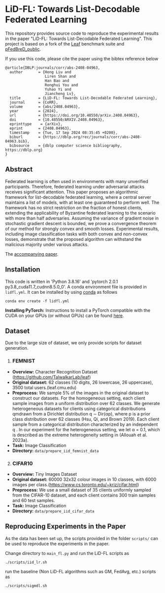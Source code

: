 # LiD-FL: Towards List-Decodable Federated Learning

This repository provides source code to reproduce the experimental results in the paper "LiD-FL: Towards List-Decodable Federated Learning". This project is based on a fork of the [Leaf](leaf.cmu.edu) benchmark suite and [pFedBreD_public](https://github.com/BDeMo/pFedBreD_public).

If you use this code, please cite the paper using the bibtex reference below

```
@article{DBLP:journals/corr/abs-2408-04963,
  author       = {Hong Liu and
                  Liren Shan and
                  Han Bao and
                  Ronghui You and
                  Yuhao Yi and
                  Jiancheng Lv},
  title        = {LiD-FL: Towards List-Decodable Federated Learning},
  journal      = {CoRR},
  volume       = {abs/2408.04963},
  year         = {2024},
  url          = {https://doi.org/10.48550/arXiv.2408.04963},
  doi          = {10.48550/ARXIV.2408.04963},
  eprinttype    = {arXiv},
  eprint       = {2408.04963},
  timestamp    = {Tue, 17 Sep 2024 08:35:45 +0200},
  biburl       = {https://dblp.org/rec/journals/corr/abs-2408-04963.bib},
  bibsource    = {dblp computer science bibliography, https://dblp.org}
}
```

Abstract
-----------------
Federated learning is often used in environments with many unverified participants. Therefore, federated learning under adversarial attacks receives significant attention. This paper proposes an algorithmic framework for list-decodable federated learning, where a central server maintains a list of models, with at least one guaranteed to perform well. The framework has no strict restriction on the fraction of honest clients, extending the applicability of Byzantine federated learning to the scenario with more than half adversaries. Assuming the variance of gradient noise in stochastic gradient descent is bounded, we prove a convergence theorem of our method for strongly convex and smooth losses. Experimental results, including image classification tasks with both convex and non-convex losses, demonstrate that the proposed algorithm can withstand the malicious majority under various attacks.

The [accompanying paper](https://arxiv.org/abs/2408.04963).


Installation                                                                                                                   
-----------------
This code is written in 'Python 3.8.16' and 'pytorch 2.0.1 py3.8_cuda11.7_cudnn8.5.0_0'.
A conda environment file is provided in `lidfl.yml`. 
It can be installed by using [conda](https://docs.conda.io/projects/conda/en/latest/user-guide/tasks/manage-environments.html#creating-an-environment-from-an-environment-yml-file)
as follows

```
conda env create -f lidfl.yml 
```

**Installing PyTorch:** Instructions to install a PyTorch compatible with the CUDA on your GPUs (or without GPUs) can be found [here](https://pytorch.org/get-started/locally/).


Dataset
-----------
Due to the large size of dataset, we only provide scripts for dataset generation.
1. ### FEMNIST 

  * **Overview:** Character Recognition Dataset (https://github.com/TalwalkarLab/leaf)
  * **Original dataset:** 62 classes (10 digits, 26 lowercase, 26 uppercase), 3500 total users.(leaf.cmu.edu)
  * **Preprocess:** We sample 5% of the images in the original dataset to construct our datasets. For the homogeneous setting, each client sample images from a uniform distribution over 62 classes.   We generate heterogeneous datasets for clients using categorical distributions qmdrawn from a Dirichlet distribution q ∼ Dir(αp), where p is a prior class distribution over 62 classes (Hsu, Qi, and Brown 2019). Each client sample from a categorical distribution characterized by an independent q . In our experiment for the heterogeneous setting, we let α = 0.1, which is described as the extreme heterogeneity setting in (Allouah et al. 2023a).
  * **Task:** Image Classification
  * **Directory:** ```data/prepare_iid_femnist_data``` 

2. ### CIFAR10

  * **Overview:** Tiny Images Dataset
  * **Original dataset:** 60000 32x32 colour images in 10 classes, with 6000 images per class.(https://www.cs.toronto.edu/~kriz/cifar.html)
  * **Preprocess:** We use a small dataset of 35 clients uniformly sampled from the CIFAR-10 dataset, and each client contains 300 train samples and 60 test samples.
  * **Task:** Image Classification
  * **Directory:** ```data/prepare_iid_cifar_data``` 


Reproducing Experiments in the Paper
-------------------------------------

As the data has been set up, the scripts provided in the folder ```scripts/``` can be used 
to reproduce the experiments in the paper.

Change directory to ```main_fl.py``` and run the LiD-FL scripts as 
```
./scripts/iid_lr.sh  
```
run the baseline (Non LiD-FL algorithms such as GM, FedAvg, etc.) scripts as
```
./scripts/sigmdl.sh  
```
